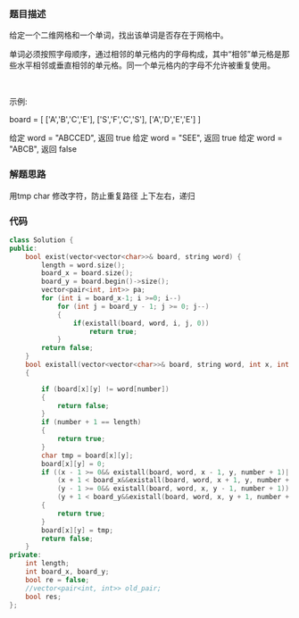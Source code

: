 ### 题目描述
给定一个二维网格和一个单词，找出该单词是否存在于网格中。

单词必须按照字母顺序，通过相邻的单元格内的字母构成，其中“相邻”单元格是那些水平相邻或垂直相邻的单元格。同一个单元格内的字母不允许被重复使用。

 

示例:

board =
[
  ['A','B','C','E'],
  ['S','F','C','S'],
  ['A','D','E','E']
]

给定 word = "ABCCED", 返回 true
给定 word = "SEE", 返回 true
给定 word = "ABCB", 返回 false
 
### 解题思路
用tmp char 修改字符，防止重复路径
上下左右，递归

### 代码

```cpp
class Solution {
public:
	bool exist(vector<vector<char>>& board, string word) {
		length = word.size();
		board_x = board.size();
		board_y = board.begin()->size();
		vector<pair<int, int>> pa;
		for (int i = board_x-1; i >=0; i--)
			for (int j = board_y - 1; j >= 0; j--)
			{
				if(existall(board, word, i, j, 0))
					return true;
			}
		return false;
	}
	bool existall(vector<vector<char>>& board, string word, int x, int y,int number)
	{

		if (board[x][y] != word[number])
		{
			return false;
		}
		if (number + 1 == length)
		{
			return true;
		}
		char tmp = board[x][y];
		board[x][y] = 0;
		if ((x - 1 >= 0&& existall(board, word, x - 1, y, number + 1)||
			(x + 1 < board_x&&existall(board, word, x + 1, y, number + 1))||
			(y - 1 >= 0&& existall(board, word, x, y - 1, number + 1))||
			(y + 1 < board_y&&existall(board, word, x, y + 1, number + 1))))
		{
			return true;
		}
		board[x][y] = tmp;
		return false;
	}
private:
	int length;
	int board_x, board_y;
	bool re = false;
	//vector<pair<int, int>> old_pair;
	bool res; 
};
```
